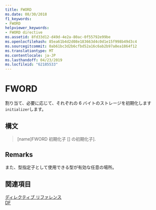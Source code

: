 ```yaml
---
title: FWORD
ms.date: 08/30/2018
f1_keywords:
- FWORD
helpviewer_keywords:
- FWORD directive
ms.assetid: 8fd33d12-d49d-4e2a-80ac-0f55792e99be
ms.openlocfilehash: 85ea61b4d2d08e183663d4c0d1e15f998b49d3c4
ms.sourcegitcommit: 0ab61bc3d2b6cfbd52a16c6ab2b97a8ea1864f12
ms.translationtype: MT
ms.contentlocale: ja-JP
ms.lasthandoff: 04/23/2019
ms.locfileid: "62185533"
---
```

# <a name="fword"></a>FWORD

割り当て、必要に応じて、それぞれの 6 バイトのストレージを初期化します`initializer`します。

## <a name="syntax"></a>構文

> [name]FWORD 初期化子 [] の初期化子].

## <a name="remarks"></a>Remarks

また、型指定子として使用できる型が有効な任意の場所。

## <a name="see-also"></a>関連項目

[ディレクティブ リファレンス](../../assembler/masm/directives-reference.md)<br/>
[DF](../../assembler/masm/df.md)<br/>